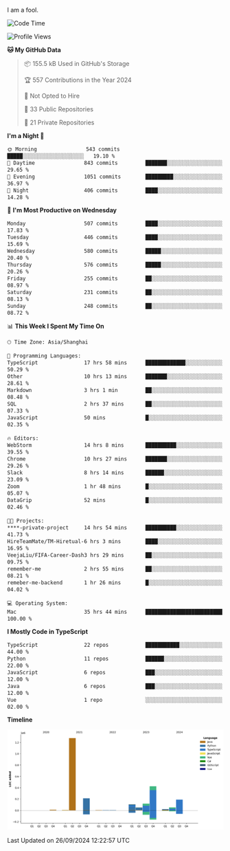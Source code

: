 I am a fool.

<!--START_SECTION:waka-->
![Code Time](http://img.shields.io/badge/Code%20Time-1%2C873%20hrs%208%20mins-blue)

![Profile Views](http://img.shields.io/badge/Profile%20Views-0-blue)

**🐱 My GitHub Data** 

> 📦 155.5 kB Used in GitHub's Storage 
 > 
> 🏆 557 Contributions in the Year 2024
 > 
> 🚫 Not Opted to Hire
 > 
> 📜 33 Public Repositories 
 > 
> 🔑 21 Private Repositories 
 > 
**I'm a Night 🦉** 

```text
🌞 Morning                543 commits         █████░░░░░░░░░░░░░░░░░░░░   19.10 % 
🌆 Daytime                843 commits         ███████░░░░░░░░░░░░░░░░░░   29.65 % 
🌃 Evening                1051 commits        █████████░░░░░░░░░░░░░░░░   36.97 % 
🌙 Night                  406 commits         ████░░░░░░░░░░░░░░░░░░░░░   14.28 % 
```
📅 **I'm Most Productive on Wednesday** 

```text
Monday                   507 commits         ████░░░░░░░░░░░░░░░░░░░░░   17.83 % 
Tuesday                  446 commits         ████░░░░░░░░░░░░░░░░░░░░░   15.69 % 
Wednesday                580 commits         █████░░░░░░░░░░░░░░░░░░░░   20.40 % 
Thursday                 576 commits         █████░░░░░░░░░░░░░░░░░░░░   20.26 % 
Friday                   255 commits         ██░░░░░░░░░░░░░░░░░░░░░░░   08.97 % 
Saturday                 231 commits         ██░░░░░░░░░░░░░░░░░░░░░░░   08.13 % 
Sunday                   248 commits         ██░░░░░░░░░░░░░░░░░░░░░░░   08.72 % 
```


📊 **This Week I Spent My Time On** 

```text
🕑︎ Time Zone: Asia/Shanghai

💬 Programming Languages: 
TypeScript               17 hrs 58 mins      █████████████░░░░░░░░░░░░   50.29 % 
Other                    10 hrs 13 mins      ███████░░░░░░░░░░░░░░░░░░   28.61 % 
Markdown                 3 hrs 1 min         ██░░░░░░░░░░░░░░░░░░░░░░░   08.48 % 
SQL                      2 hrs 37 mins       ██░░░░░░░░░░░░░░░░░░░░░░░   07.33 % 
JavaScript               50 mins             █░░░░░░░░░░░░░░░░░░░░░░░░   02.35 % 

🔥 Editors: 
WebStorm                 14 hrs 8 mins       ██████████░░░░░░░░░░░░░░░   39.55 % 
Chrome                   10 hrs 27 mins      ███████░░░░░░░░░░░░░░░░░░   29.26 % 
Slack                    8 hrs 14 mins       ██████░░░░░░░░░░░░░░░░░░░   23.09 % 
Zoom                     1 hr 48 mins        █░░░░░░░░░░░░░░░░░░░░░░░░   05.07 % 
DataGrip                 52 mins             █░░░░░░░░░░░░░░░░░░░░░░░░   02.46 % 

🐱‍💻 Projects: 
****-private-project     14 hrs 54 mins      ██████████░░░░░░░░░░░░░░░   41.73 % 
HireTeamMate/TM-Hiretual-6 hrs 3 mins        ████░░░░░░░░░░░░░░░░░░░░░   16.95 % 
VeejaLiu/FIFA-Career-Dash3 hrs 29 mins       ██░░░░░░░░░░░░░░░░░░░░░░░   09.75 % 
remember-me              2 hrs 55 mins       ██░░░░░░░░░░░░░░░░░░░░░░░   08.21 % 
remeber-me-backend       1 hr 26 mins        █░░░░░░░░░░░░░░░░░░░░░░░░   04.02 % 

💻 Operating System: 
Mac                      35 hrs 44 mins      █████████████████████████   100.00 % 
```

**I Mostly Code in TypeScript** 

```text
TypeScript               22 repos            ███████████░░░░░░░░░░░░░░   44.00 % 
Python                   11 repos            ██████░░░░░░░░░░░░░░░░░░░   22.00 % 
JavaScript               6 repos             ███░░░░░░░░░░░░░░░░░░░░░░   12.00 % 
Java                     6 repos             ███░░░░░░░░░░░░░░░░░░░░░░   12.00 % 
Vue                      1 repo              ░░░░░░░░░░░░░░░░░░░░░░░░░   02.00 % 
```



**Timeline**

![Lines of Code chart](https://raw.githubusercontent.com/VeejaLiu/VeejaLiu/master/assets/bar_graph.png)


 Last Updated on 26/09/2024 12:22:57 UTC
<!--END_SECTION:waka-->
